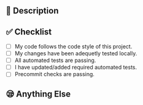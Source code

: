 # <!--- Provide JIRA issue and general summary in title above. -->

## 💭 Description

<!--- Describe changes in detail -->

## ✅ Checklist

<!--- Put an `x` in what you have completed -->

- [ ] My code follows the code style of this project.
- [ ] My changes have been adequetly tested locally.
- [ ] All automated tests are passing.
- [ ] I have updated/added required automated tests.
- [ ] Precommit checks are passing.

## 😪 Anything Else

<!--- Put anything else here that may be important -->
